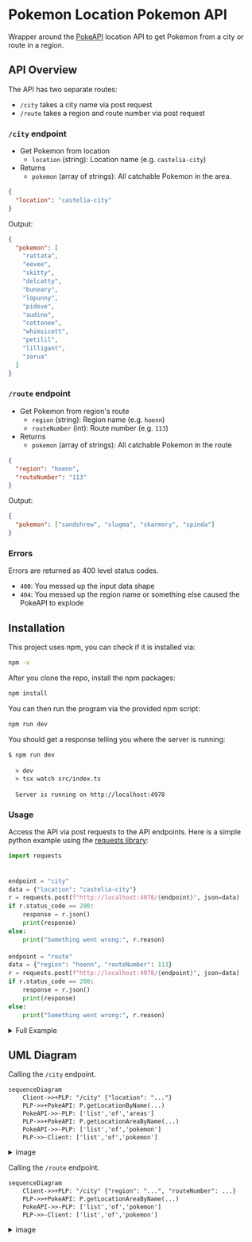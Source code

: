 # Pokemon Location Pokemon API

Wrapper around the [PokeAPI](https://pokeapi.co) location API to get Pokemon from a city or route in a region.

## API Overview

The API has two separate routes:

- `/city` takes a city name via post request
- `/route` takes a region and route number via post request

### `/city` endpoint

- Get Pokemon from location
  - `location` (string): Location name (e.g. `castelia-city`)
- Returns
  - `pokemon` (array of strings): All catchable Pokemon in the area.

```json
{
  "location": "castelia-city"
}
```

Output:

```json
{
  "pokemon": [
    "rattata",
    "eevee",
    "skitty",
    "delcatty",
    "buneary",
    "lopunny",
    "pidove",
    "audino",
    "cottonee",
    "whimsicott",
    "petilil",
    "lilligant",
    "zorua"
  ]
}
```

### `/route` endpoint

- Get Pokemon from region's route
  - `region` (string): Region name (e.g. `hoenn`)
  - `routeNumber` (int): Route number (e.g. `113`)
- Returns
  - `pokemon` (array of strings): All catchable Pokemon in the route

```json
{
  "region": "hoenn",
  "routeNumber": "113"
}
```

Output:

```json
{
  "pokemon": ["sandshrew", "slugma", "skarmory", "spinda"]
}
```

### Errors

Errors are returned as 400 level status codes.

- `400`: You messed up the input data shape
- `404`: You messed up the region name or something else caused the PokeAPI to explode

## Installation

This project uses npm, you can check if it is installed via:

```bash
npm -v
```

After you clone the repo, install the npm packages:

```bash
npm install
```

You can then run the program via the provided npm script:

```bash
npm run dev
```

You should get a response telling you where the server is running:

```shell
$ npm run dev

  > dev
  > tsx watch src/index.ts

  Server is running on http://localhost:4978
```

### Usage

Access the API via post requests to the API endpoints. Here is a simple python example using the
[requests library](https://requests.readthedocs.io/en/latest/):

```py
import requests


endpoint = "city"
data = {"location": "castelia-city"}
r = requests.post(f"http://localhost:4978/{endpoint}", json=data)
if r.status_code == 200:
    response = r.json()
    print(response)
else:
    print("Something went wrong:", r.reason)

endpoint = "route"
data = {"region": "hoenn", "routeNumber": 113}
r = requests.post(f"http://localhost:4978/{endpoint}", json=data)
if r.status_code == 200:
    response = r.json()
    print(response)
else:
    print("Something went wrong:", r.reason)
```

<details>

<summary>Full Example</summary>

```py
import requests


def test_post(endpoint: str, data: dict):
    print(f"POST: /{endpoint} and {data}")
    r = requests.post(f"http://localhost:4978/{endpoint}", json=data)
    if r.status_code == 200:
        response = r.json()
        print("->", r.status_code, response)
    else:
        print("->", r.status_code, r.reason)


print("\n== Location endpoints! ==\n")

# Correct call
data = {"location": "castelia-city"}
test_post("city", data)

# Bad call: incorrect data format
data = {"test": "uhh"}
test_post("city", data)

# Bad call: nonexistent location
data = {"location": "testfalse"}
test_post("city", data)


print("\n== Region route endpoints! ==\n")

# Correct call
data = {"region": "kanto", "routeNumber": 1}
test_post("route", data)

# Another Correct call
data = {"region": "hoenn", "routeNumber": 113}
test_post("route", data)

# Bad call: incorrect data format
data = {"test": "uhh"}
test_post("route", data)

# Bad call: nonexistent region
data = {"region": "thisregionisnotreal", "routeNumber": 1}
test_post("route", data)

# Bad call: nonexistent route
data = {"region": "kanto", "routeNumber": 4000}
test_post("route", data)
```

</details>

## UML Diagram

Calling the `/city` endpoint.

```mermaid
sequenceDiagram
    Client->>+PLP: "/city" {"location": "..."}
    PLP->>+PokeAPI: P.getLocationByName(...)
    PokeAPI->>-PLP: ['list','of','areas']
    PLP->>+PokeAPI: P.getLocationAreaByName(...)
    PokeAPI->>-PLP: ['list','of','pokemon']
    PLP->>-Client: ['list','of','pokemon']
```

<details>

<summary>image</summary>

![City endpoint UML diagram](./city_uml.svg)

</details>

Calling the `/route` endpoint.

```mermaid
sequenceDiagram
    Client->>+PLP: "/city" {"region": "...", "routeNumber": ...}
    PLP->>+PokeAPI: P.getLocationAreaByName(...)
    PokeAPI->>-PLP: ['list','of','pokemon']
    PLP->>-Client: ['list','of','pokemon']
```

<details>

<summary>image</summary>

![Route endpoint UML diagram](./route_uml.svg)

</details>
